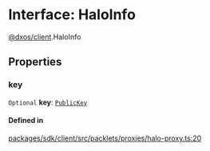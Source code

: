 # Interface: HaloInfo

[@dxos/client](../modules/dxos_client.md).HaloInfo

## Properties

### key

 `Optional` **key**: [`PublicKey`](../classes/dxos_client.PublicKey.md)

#### Defined in

[packages/sdk/client/src/packlets/proxies/halo-proxy.ts:20](https://github.com/dxos/dxos/blob/main/packages/sdk/client/src/packlets/proxies/halo-proxy.ts#L20)
